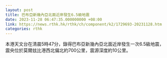```yaml
---
layout: post
title: 巴布亞新幾內亞北面近岸發生6.5級地震
date: 2023-11-28 06:47:35.000000000 +08:00
link: https://news.rthk.hk/rthk/ch/component/k2/1729693-20231128.htm
categories: rthk
---
```


本港天文台在清晨5時47分，錄得巴布亞新幾內亞北面近岸發生一次6.5級地震，震央位於莫爾玆比港西北偏北約700公里，震源深度約10公里。
